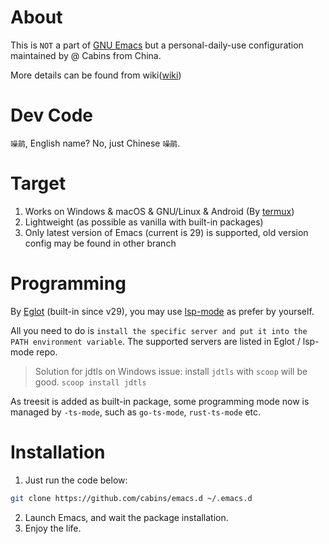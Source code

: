 # About

This is `NOT` a part of [GNU Emacs](https://www.gnu.org/software/emacs/) but a personal-daily-use configuration maintained by @ Cabins from China.

More details can be found from wiki([wiki](https://github.com/cabins/emacs.d/wiki))

# Dev Code

`噪鹃`, English name? No, just Chinese `噪鹃`.

# Target

1. Works on Windows & macOS & GNU/Linux & Android (By [termux](https://termux.com/))
2. Lightweight (as possible as vanilla with built-in packages)
3. Only latest version of Emacs (current is 29) is supported, old version config may be found in other branch

# Programming

By [Eglot](https://github.com/joaotavora/eglot) (built-in since v29), you may use [lsp-mode](https://github.com/emacs-lsp/lsp-mode) as prefer by yourself.

All you need to do is `install the specific server and put it into the PATH environment variable`. The supported servers are listed in Eglot / lsp-mode repo.

> Solution for jdtls on Windows issue: install `jdtls` with `scoop` will be good.
> `scoop install jdtls`

As treesit is added as built-in package, some programming mode now is managed by `-ts-mode`, such as `go-ts-mode`, `rust-ts-mode` etc.

# Installation

1. Just run the code below:

```bash
git clone https://github.com/cabins/emacs.d ~/.emacs.d
```

2. Launch Emacs, and wait the package installation.
3. Enjoy the life.
